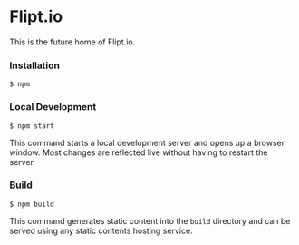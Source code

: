 # Flipt.io

This is the future home of Flipt.io.

### Installation

```shell
$ npm
```

### Local Development

```shell
$ npm start
```

This command starts a local development server and opens up a browser window. Most changes are reflected live without having to restart the server.

### Build

```shell
$ npm build
```

This command generates static content into the `build` directory and can be served using any static contents hosting service.
